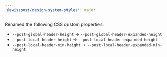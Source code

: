 ```yaml
---
'@swisspost/design-system-styles': major
---
```


Renamed the following CSS custom properties:
- `--post-global-header-height` → `--post-global-header-expanded-height`
- `--post-local-header-height` → `--post-local-header-expanded-height`
- `--post-local-header-min-height` → `--post-local-header-expanded-min-height`